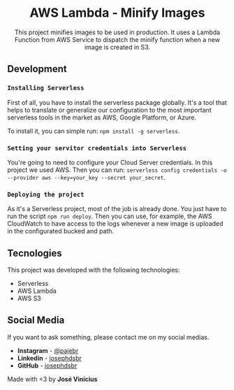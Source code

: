 <h1 align="center">
 AWS Lambda - Minify Images
</h1>

<p align="center">
    This project minifies images to be used in production. It uses a Lambda Function from AWS Service to dispatch the minify function when a new image is created in S3.
</p>

## Development

### `Installing Serverless`
First of all, you have to install the serverless package globally. It's a tool that helps to translate or generalize our configuration to the most important serverless tools in the market as AWS, Google Platform, or Azure.

To install it, you can simple run: `npm install -g serverless`.

### `Setting your servitor credentials into Serverless`

You're going to need to configure your Cloud Server credentials. In this project we used AWS. Then you can run:
`serverless config credentials -o --provider aws --key=your_key --secret your_secret`.

### `Deploying the project`

As it's a Serverless project, most of the job is already done. You just have to run the script `npm run deploy`. 
Then you can use, for example, the AWS CloudWatch to have access to the logs whenever a new image is uploaded in the configurated bucked and path.

## Tecnologies

This project was developed with the following technologies:

- Serverless
- AWS Lambda
- AWS S3

## Social Media

If you want to ask something, please contact me on my social medias.

* **Instagram** - [@pajebr](https://www.instagram.com/pajebr/)
* **Linkedin** -  [josephdsbr](https://www.linkedin.com/in/josephdsbr)
* **GitHub** - [josephdsbr](https://github.com/josephdsbr)

Made with <3 by **José Vinícius**
